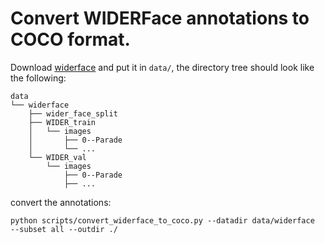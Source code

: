 # Convert WIDERFace annotations to COCO format.

Download [widerface](http://shuoyang1213.me/WIDERFACE/) and put it in `data/`, the directory tree should look like the following: 
```shell
data
└── widerface
    ├── wider_face_split
    ├── WIDER_train
    │   └── images
    │       ├── 0--Parade
    │       └── ...
    └── WIDER_val
        └── images
            ├── 0--Parade
            ├── ...
```

convert the annotations:
```shell
python scripts/convert_widerface_to_coco.py --datadir data/widerface  --subset all --outdir ./
```
